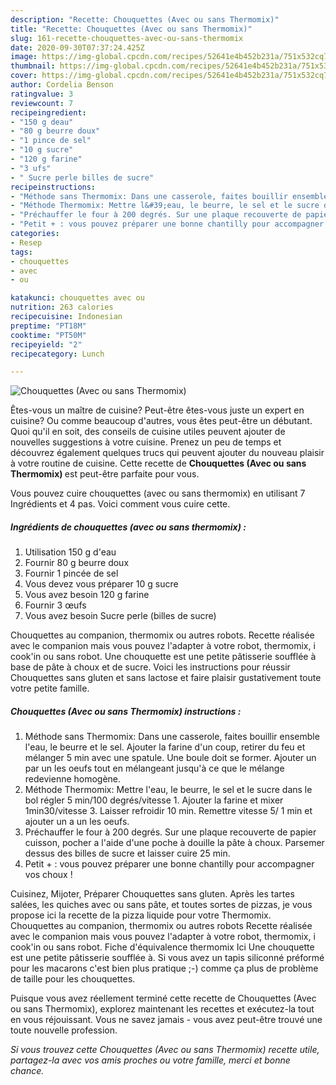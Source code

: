```yaml
---
description: "Recette: Chouquettes (Avec ou sans Thermomix)"
title: "Recette: Chouquettes (Avec ou sans Thermomix)"
slug: 161-recette-chouquettes-avec-ou-sans-thermomix
date: 2020-09-30T07:37:24.425Z
image: https://img-global.cpcdn.com/recipes/52641e4b452b231a/751x532cq70/chouquettes-avec-ou-sans-thermomix-photo-principale-de-la-recette.jpg
thumbnail: https://img-global.cpcdn.com/recipes/52641e4b452b231a/751x532cq70/chouquettes-avec-ou-sans-thermomix-photo-principale-de-la-recette.jpg
cover: https://img-global.cpcdn.com/recipes/52641e4b452b231a/751x532cq70/chouquettes-avec-ou-sans-thermomix-photo-principale-de-la-recette.jpg
author: Cordelia Benson
ratingvalue: 3
reviewcount: 7
recipeingredient:
- "150 g deau"
- "80 g beurre doux"
- "1 pince de sel"
- "10 g sucre"
- "120 g farine"
- "3 ufs"
- " Sucre perle billes de sucre"
recipeinstructions:
- "Méthode sans Thermomix: Dans une casserole, faites bouillir ensemble l&#39;eau, le beurre et le sel. Ajouter la farine d&#39;un coup, retirer du feu et mélanger 5 min avec une spatule. Une boule doit se former. Ajouter un par un les oeufs tout en mélangeant jusqu&#39;à ce que le mélange redevienne homogène."
- "Méthode Thermomix: Mettre l&#39;eau, le beurre, le sel et le sucre dans le bol régler 5 min/100 degrés/vitesse 1. Ajouter la farine et mixer 1min30/vitesse 3. Laisser refroidir 10 min. Remettre vitesse 5/ 1 min et ajouter un a un les oeufs."
- "Préchauffer le four à 200 degrés. Sur une plaque recouverte de papier cuisson, pocher a l&#39;aide d&#39;une poche à douille la pâte à choux. Parsemer dessus des billes de sucre et laisser cuire 25 min."
- "Petit + : vous pouvez préparer une bonne chantilly pour accompagner vos choux !"
categories:
- Resep
tags:
- chouquettes
- avec
- ou

katakunci: chouquettes avec ou 
nutrition: 263 calories
recipecuisine: Indonesian
preptime: "PT18M"
cooktime: "PT50M"
recipeyield: "2"
recipecategory: Lunch

---
```



![Chouquettes (Avec ou sans Thermomix)](https://img-global.cpcdn.com/recipes/52641e4b452b231a/751x532cq70/chouquettes-avec-ou-sans-thermomix-photo-principale-de-la-recette.jpg)

Êtes-vous un maître de cuisine? Peut-être êtes-vous juste un expert en cuisine? Ou comme beaucoup d'autres, vous êtes peut-être un débutant. Quoi qu'il en soit, des conseils de cuisine utiles peuvent ajouter de nouvelles suggestions à votre cuisine. Prenez un peu de temps et découvrez également quelques trucs qui peuvent ajouter du nouveau plaisir à votre routine de cuisine. Cette recette de <strong> Chouquettes (Avec ou sans Thermomix) </strong> est peut-être parfaite pour vous.

<!--inarticleads1-->

Vous pouvez cuire chouquettes (avec ou sans thermomix) en utilisant 7 Ingrédients et 4 pas. Voici comment vous cuire cette.

##### Ingrédients de chouquettes (avec ou sans thermomix) :

1. Utilisation 150 g d&#39;eau
1. Fournir 80 g beurre doux
1. Fournir 1 pincée de sel
1. Vous devez vous préparer 10 g sucre
1. Vous avez besoin 120 g farine
1. Fournir 3 œufs
1. Vous avez besoin  Sucre perle (billes de sucre)


Chouquettes au companion, thermomix ou autres robots. Recette réalisée avec le companion mais vous pouvez l&#39;adapter à votre robot, thermomix, i cook&#39;in ou sans robot. Une chouquette est une petite pâtisserie soufflée à base de pâte à choux et de sucre. Voici les instructions pour réussir Chouquettes sans gluten et sans lactose et faire plaisir gustativement toute votre petite famille. 

<!--inarticleads2-->

##### Chouquettes (Avec ou sans Thermomix) instructions :

1. Méthode sans Thermomix: Dans une casserole, faites bouillir ensemble l&#39;eau, le beurre et le sel. Ajouter la farine d&#39;un coup, retirer du feu et mélanger 5 min avec une spatule. Une boule doit se former. Ajouter un par un les oeufs tout en mélangeant jusqu&#39;à ce que le mélange redevienne homogène.
1. Méthode Thermomix: Mettre l&#39;eau, le beurre, le sel et le sucre dans le bol régler 5 min/100 degrés/vitesse 1. Ajouter la farine et mixer 1min30/vitesse 3. Laisser refroidir 10 min. Remettre vitesse 5/ 1 min et ajouter un a un les oeufs.
1. Préchauffer le four à 200 degrés. Sur une plaque recouverte de papier cuisson, pocher a l&#39;aide d&#39;une poche à douille la pâte à choux. Parsemer dessus des billes de sucre et laisser cuire 25 min.
1. Petit + : vous pouvez préparer une bonne chantilly pour accompagner vos choux !


Cuisinez, Mijoter, Préparer Chouquettes sans gluten. Après les tartes salées, les quiches avec ou sans pâte, et toutes sortes de pizzas, je vous propose ici la recette de la pizza liquide pour votre Thermomix. Chouquettes au companion, thermomix ou autres robots Recette réalisée avec le companion mais vous pouvez l&#39;adapter à votre robot, thermomix, i cook&#39;in ou sans robot. Fiche d&#39;équivalence thermomix Ici Une chouquette est une petite pâtisserie soufflée à. Si vous avez un tapis siliconné préformé pour les macarons c&#39;est bien plus pratique ;-) comme ça plus de problème de taille pour les chouquettes. 

<!--inarticleads1-->

<p>
Puisque vous avez réellement terminé cette recette de Chouquettes (Avec ou sans Thermomix), explorez maintenant les recettes et exécutez-la tout en vous réjouissant. Vous ne savez jamais - vous avez peut-être trouvé une toute nouvelle profession.
</p>

<p>
<i>Si vous trouvez cette Chouquettes (Avec ou sans Thermomix) recette utile, partagez-la avec vos amis proches ou votre famille, merci et bonne chance.</i>
</p>
